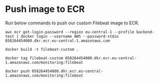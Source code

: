 # Push image to ECR
Run below commands to push our custom Filebeat image to ECR.
```
aws ecr get-login-password --region eu-central-1 --profile backend-test | docker login --username AWS --password-stdin 058264454000.dkr.ecr.eu-central-1.amazonaws.com
```

```
docker build -t filebeat-custom .
```

```
docker tag filebeat-custom 058264454000.dkr.ecr.eu-central-1.amazonaws.com/monitoring:filebeat
```

```
docker push 058264454000.dkr.ecr.eu-central-1.amazonaws.com/monitoring:filebeat
```